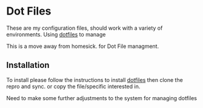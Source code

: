 Dot Files
========
These are my configuration files, should work with a variety of environments.
Using [dotfiles](http://github.com/jbernard/dotfiles) to manage

This is a move away from homesick. for Dot File managment.

Installation
-------------
To install please follow the instructions to install [dotfiles](http://github.com/jbernard/dotfiles)
then clone the repro and sync.
or copy the file/specific interested in.

Need to make some further adjustments to the system for managing dotfiles
